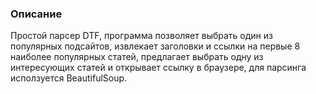 ### Описание
Простой парсер DTF, программа позволяет выбрать один из популярных подсайтов, извлекает заголовки и ссылки на первые 8 наиболее популярных статей, предлагает выбрать одну из интересующих статей и открывает ссылку в браузере, для парсинга исползуется BeautifulSoup.
